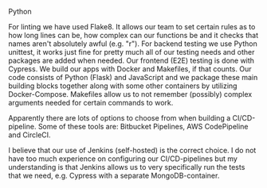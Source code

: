 Python

For linting we have used Flake8. It allows our team to set certain rules as to how long lines can be, how complex can our functions be and it checks that names aren't absolutely awful (e.g. "r").
For backend testing we use Python unittest, it works just fine for pretty much all of our testing needs and other packages are added when needed. Our frontend (E2E) testing is done with Cypress.
We build our apps with Docker and Makefiles, if that counts. Our code consists of Python (Flask) and JavaScript and we package these main building blocks together along with some other containers by utilizing Docker-Compose. Makefiles allow us to not remember (possibly) complex arguments needed for certain commands to work.

Apparently there are lots of options to choose from when building a CI/CD-pipeline. Some of these tools are: Bitbucket Pipelines, AWS CodePipeline and CircleCI.

I believe that our use of Jenkins (self-hosted) is the correct choice. I do not have too much experience on configuring our CI/CD-pipelines but my understanding is that Jenkins allows us to very specifically run the tests that we need, e.g. Cypress with a separate MongoDB-container.
